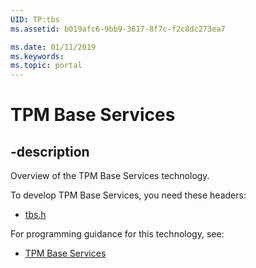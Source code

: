 ```yaml
---
UID: TP:tbs
ms.assetid: b019afc6-9bb9-3617-8f7c-f2c8dc273ea7

ms.date: 01/11/2019
ms.keywords: 
ms.topic: portal
---
```


# TPM Base Services

## -description

Overview of the TPM Base Services technology.

To develop TPM Base Services, you need these headers:

 * [tbs.h](../tbs/index.md)

For programming guidance for this technology, see:
* [TPM Base Services](/windows/desktop/tbs)

